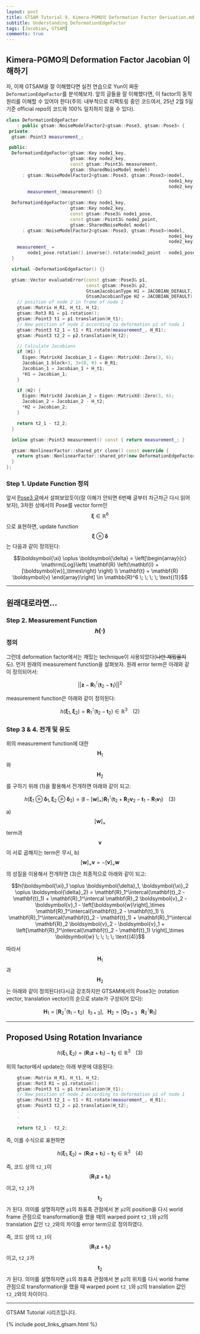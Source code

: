 ```yaml
---
layout: post
title: GTSAM Tutorial 9. Kimera-PGMO의 Deformation Factor Derivation.md
subtitle: Understanding DeformationEdgeFactor
tags: [Jacobian, GTSAM]
comments: true
---
```


## Kimera-PGMO의 Deformation Factor Jacobian 이해하기

자, 이제 GTSAM을 잘 이해했다면 실전 연습으로 Yun이 짜둔 `DeformationEdgeFactor`를 분석해보자. 앞의 글들을 잘 이해했다면, 이 factor의 동작원리를 이해할 수 있어야 한다(주의: 내부적으로 리팩토링 중인 코드여서, 25년 2월 5일 기준 official repo의 코드와 100% 일치하지 않을 수 있다).


```cpp
class DeformationEdgeFactor
    : public gtsam::NoiseModelFactor2<gtsam::Pose3, gtsam::Pose3> {
 private:
  gtsam::Point3 measurement_;

 public:
  DeformationEdgeFactor(gtsam::Key node1_key,
                        gtsam::Key node2_key,
                        const gtsam::Point3& measurement,
                        gtsam::SharedNoiseModel model)
      : gtsam::NoiseModelFactor2<gtsam::Pose3, gtsam::Pose3>(model,
                                                             node1_key,
                                                             node2_key),
        measurement_(measurement) {}

  DeformationEdgeFactor(gtsam::Key node1_key,
                        gtsam::Key node2_key,
                        const gtsam::Pose3& node1_pose,
                        const gtsam::Point3& node2_point,
                        gtsam::SharedNoiseModel model)
      : gtsam::NoiseModelFactor2<gtsam::Pose3, gtsam::Pose3>(model,
                                                             node1_key,
                                                             node2_key) {
    measurement_ =
        node1_pose.rotation().inverse().rotate(node2_point - node1_pose.translation());
  }

  virtual ~DeformationEdgeFactor() {}

  gtsam::Vector evaluateError(const gtsam::Pose3& p1,
                              const gtsam::Pose3& p2,
                              GtsamJacobianType H1 = JACOBIAN_DEFAULT,
                              GtsamJacobianType H2 = JACOBIAN_DEFAULT) const override {
    // position of node 2 in frame of node 1
    gtsam::Matrix H_R1, H_t1, H_t2;
    gtsam::Rot3 R1 = p1.rotation();
    gtsam::Point3 t1 = p1.translation(H_t1);
    // New position of node 2 according to deformation p1 of node 1
    gtsam::Point3 t2_1 = t1 + R1.rotate(measurement_, H_R1);
    gtsam::Point3 t2_2 = p2.translation(H_t2);

    // Calculate Jacobians
    if (H1) {
      Eigen::MatrixXd Jacobian_1 = Eigen::MatrixXd::Zero(3, 6);
      Jacobian_1.block<3, 3>(0, 0) = H_R1;
      Jacobian_1 = Jacobian_1 + H_t1;
      *H1 = Jacobian_1;
    }

    if (H2) {
      Eigen::MatrixXd Jacobian_2 = Eigen::MatrixXd::Zero(3, 6);
      Jacobian_2 = Jacobian_2 - H_t2;
      *H2 = Jacobian_2;
    }

    return t2_1 - t2_2;
  }

  inline gtsam::Point3 measurement() const { return measurement_; }

  gtsam::NonlinearFactor::shared_ptr clone() const override {
    return gtsam::NonlinearFactor::shared_ptr(new DeformationEdgeFactor(*this));
  }
};
```

### Step 1. Update Function 정의

앞서 [Pose3 글](https://limhyungtae.github.io/2024-12-01-GTSAM-Tutorial-8.-Pose3%EC%9D%98-BetweenFactor-Jacobian-%EC%9C%A0%EB%8F%84/)에서 살펴보았듯이(잘 이해가 안되면 6번째 글부터 차근차근 다시 읽어보자), 3차원 상에서의 Pose를 vector form인 $$\boldsymbol{\xi} \in \mathbb{R}^6$$으로 표현하면,
update function $$\boldsymbol{\xi} \oplus \boldsymbol{\delta}$$는 다음과 같이 정의된다:

$$\boldsymbol{\xi} \oplus \boldsymbol{\delta} =  
\left[\begin{array}{c}
\mathrm{Log}\left( \mathbf{R} \left(\mathbf{I} + [\boldsymbol{w}]_\times\right) \right) \\ 
\mathbf{t} + \mathbf{R} \boldsymbol{v} 
\end{array}\right] \in \mathbb{R}^6 \; \; \; \; \text{(1)}$$

---

## 원래대로라면...
### Step 2. Measurement Function $$h(\cdot)$$ 정의

그런데 deformation factor에서는 재밌는 technique이 사용되었다(~~나만 재밌을지도~~).
먼저 원래의 measurement function을 살펴보자. 원래 error term은 아래와 같이 정의되어서: 

$$||\boldsymbol{z} - \mathbf{R}_1^{\intercal}(\mathbf{t}_2 - \mathbf{t}_1)||^2$$

measurement function은 아래와 같이 정의된다:

$$h(\boldsymbol{\xi}_1, \boldsymbol{\xi}_2) = \mathbf{R}_1^\intercal(\mathbf{t}_2 - \mathbf{t}_2) \in \mathbb{R}^3  \; \; \; \; \text{(2)}$$

### Step 3 & 4. 전개 및 유도

위의 measurement function에 대한 $$\mathbf{H}_1$$와 $$\mathbf{H}_2$$를 구하기 위래 (1)을 활용해서 전개하면 아래와 같이 되고:

$$h(\boldsymbol{\xi}_1 \oplus \boldsymbol{\delta}_1, \boldsymbol{\xi}_2 \oplus \boldsymbol{\delta}_2) = \left(\mathbf{I} - \left[\boldsymbol{w}\right]_\times\right)\mathbf{R}_1^\intercal(\mathbf{t}_2 + \mathbf{R}_2\boldsymbol{v}_2 - \mathbf{t}_1 - \mathbf{R}_1\boldsymbol{v}_1)  \; \; \; \; \text{(3)}$$

a) $$\left[\boldsymbol{w}\right]_\times$$ term과 $$\boldsymbol{v}$$이 서로 곱해지는 term은 무시, b) $$[\boldsymbol{w}]_\times \boldsymbol{v} = - [\boldsymbol{v}]_\times \boldsymbol{w}$$의 성질을 이용해서 전개하면 (3)은 최종적으로 아래와 같이 되고:

$$h(\boldsymbol{\xi}_1 \oplus \boldsymbol{\delta}_1, \boldsymbol{\xi}_2 \oplus \boldsymbol{\delta}_2) = \mathbf{R}_1^\intercal(\mathbf{t}_2 - \mathbf{t}_1) + \mathbf{R}_1^\intercal \mathbf{R}_2 \boldsymbol{v}_2 - \boldsymbol{v}_1 - \left[\boldsymbol{w}\right]_\times \mathbf{R}_1^\intercal(\mathbf{t}_2 - \mathbf{t}_1)  \\
\mathbf{R}_1^\intercal(\mathbf{t}_2 - \mathbf{t}_1) + \mathbf{R}_1^\intercal \mathbf{R}_2 \boldsymbol{v}_2 - \boldsymbol{v}_1 + \left[\mathbf{R}_1^\intercal(\mathbf{t}_2 - \mathbf{t}_1) \right]_\times \boldsymbol{w} \; \; \; \; \text{(4)}$$

따라서 $$\mathbf{H}_1$$과 $$\mathbf{H}_2$$는 아래와 같이 정의된다(다시금 강조하지만 GTSAM에서의 Pose3는 (rotation vector, translation vector)의 순으로 state가 구성되어 있다): 

$$\mathbf{H}_1 = \left[\mathbf{R}_2^\intercal \left(\mathbf{t}_1 - \mathbf{t}_2\right) \;\;\; \mathbf{I}_{3 \times 3} \right], \; \; \; \mathbf{H}_2 = \left[\mathbf{O}_{3 \times 3} \;\;\;  \mathbf{R}_2^\intercal \mathbf{R}_1 \right]$$

---

## Proposed Using Rotation Invariance

$$h(\boldsymbol{\xi}_1, \boldsymbol{\xi}_2) = (\mathbf{R}_1\boldsymbol{z} + \mathbf{t}_1) - \mathbf{t}_2 \in \mathbb{R}^3  \; \; \; \; \text{(3)}$$

위의 factor에서 update는 아래 부분에 대응된다:

```cpp
    gtsam::Matrix H_R1, H_t1, H_t2;
    gtsam::Rot3 R1 = p1.rotation();
    gtsam::Point3 t1 = p1.translation(H_t1);
    // New position of node 2 according to deformation p1 of node 1
    gtsam::Point3 t2_1 = t1 + R1.rotate(measurement_, H_R1);
    gtsam::Point3 t2_2 = p2.translation(H_t2); 
    .
    .
    .
    return t2_1 - t2_2;
```

즉, 이를 수식으로 표현하면  

$$h(\boldsymbol{\xi}_1, \boldsymbol{\xi}_2) = (\mathbf{R}_1\mathbf{z} + \mathbf{t}_1) - \mathbf{t}_2 \in \mathbb{R}^3  \; \; \; \; \text{(4)}$$

즉, 코드 상의 `t2_1`이 $$(\mathbf{R}_1\mathbf{z} + \mathbf{t}_1)$$이고, `t2_2`가 $$\mathbf{t}_2$$가 된다. 
의미를 설명하자면 `p1`의 좌표축 관점에서 본 `p2`의 position을 다시 world frame 관점으로 transformation을 했을 때의 warped point `t2_1`와 `p2`의 translation 값인 `t2_2`와의 차이를 error term으로 정의하였다. 

즉, 코드 상의 `t2_1`이 $$(\mathbf{R}_1\mathbf{z} + \mathbf{t}_1)$$이고, `t2_2`가 $$\mathbf{t}_2$$가 된다. 의미를 설명하자면 `p1`의 좌표축 관점에서 본 `p2`의 위치를 다시 world frame 관점으로 transformation을 했을 때 warped point `t2_1`와 `p2`의 translation 값인 `t2_2`와의 차이이다. 


---

GTSAM Tutorial 시리즈입니다.

{% include post_links_gtsam.html %}